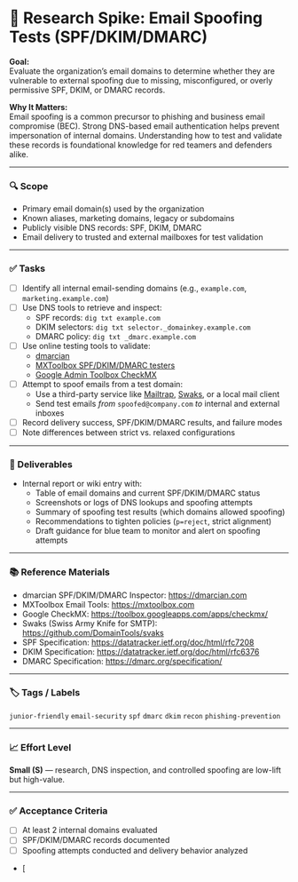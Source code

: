 # 📧 Research Spike: Email Spoofing Tests (SPF/DKIM/DMARC)

**Goal:**  
Evaluate the organization’s email domains to determine whether they are vulnerable to external spoofing due to missing, misconfigured, or overly permissive SPF, DKIM, or DMARC records.

**Why It Matters:**  
Email spoofing is a common precursor to phishing and business email compromise (BEC). Strong DNS-based email authentication helps prevent impersonation of internal domains. Understanding how to test and validate these records is foundational knowledge for red teamers and defenders alike.

---

### 🔍 Scope
- Primary email domain(s) used by the organization
- Known aliases, marketing domains, legacy or subdomains
- Publicly visible DNS records: SPF, DKIM, DMARC
- Email delivery to trusted and external mailboxes for test validation

---

### ✅ Tasks
- [ ] Identify all internal email-sending domains (e.g., `example.com`, `marketing.example.com`)
- [ ] Use DNS tools to retrieve and inspect:
  - SPF records: `dig txt example.com`
  - DKIM selectors: `dig txt selector._domainkey.example.com`
  - DMARC policy: `dig txt _dmarc.example.com`
- [ ] Use online testing tools to validate:
  - [dmarcian](https://dmarcian.com/)
  - [MXToolbox SPF/DKIM/DMARC testers](https://mxtoolbox.com/)
  - [Google Admin Toolbox CheckMX](https://toolbox.googleapps.com/apps/checkmx/)
- [ ] Attempt to spoof emails from a test domain:
  - Use a third-party service like [Mailtrap](https://mailtrap.io/), [Swaks](https://github.com/DomainTools/svaks), or a local mail client
  - Send test emails *from* `spoofed@company.com` *to* internal and external inboxes
- [ ] Record delivery success, SPF/DKIM/DMARC results, and failure modes
- [ ] Note differences between strict vs. relaxed configurations

---

### 🎯 Deliverables
- Internal report or wiki entry with:
  - Table of email domains and current SPF/DKIM/DMARC status
  - Screenshots or logs of DNS lookups and spoofing attempts
  - Summary of spoofing test results (which domains allowed spoofing)
  - Recommendations to tighten policies (`p=reject`, strict alignment)
  - Draft guidance for blue team to monitor and alert on spoofing attempts

---

### 📚 Reference Materials
- dmarcian SPF/DKIM/DMARC Inspector: https://dmarcian.com  
- MXToolbox Email Tools: https://mxtoolbox.com  
- Google CheckMX: https://toolbox.googleapps.com/apps/checkmx/  
- Swaks (Swiss Army Knife for SMTP): https://github.com/DomainTools/svaks  
- SPF Specification: https://datatracker.ietf.org/doc/html/rfc7208  
- DKIM Specification: https://datatracker.ietf.org/doc/html/rfc6376  
- DMARC Specification: https://dmarc.org/specification/

---

### 🏷️ Tags / Labels
`junior-friendly` `email-security` `spf` `dmarc` `dkim` `recon` `phishing-prevention`

---

### 📈 Effort Level
**Small (S)** — research, DNS inspection, and controlled spoofing are low-lift but high-value.

---

### ✅ Acceptance Criteria
- [ ] At least 2 internal domains evaluated
- [ ] SPF/DKIM/DMARC records documented
- [ ] Spoofing attempts conducted and delivery behavior analyzed
- [
